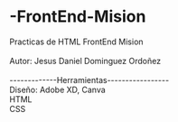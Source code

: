 # -FrontEnd-Mision
Practicas de HTML FrontEnd Mision <br><br>
Autor: Jesus Daniel Dominguez Ordoñez <br><br>
-------------Herramientas-----------------<br>
Diseño: Adobe XD, Canva <br>
HTML <br>
CSS <br>
